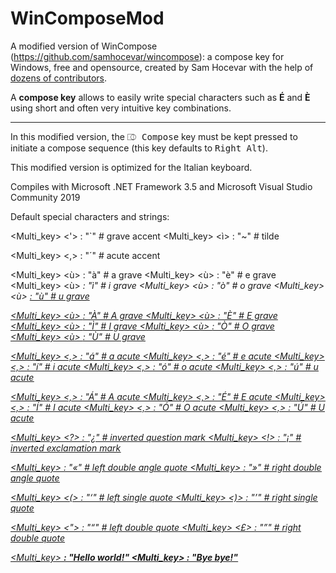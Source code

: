 ﻿WinComposeMod
=============

A modified version of WinCompose (https://github.com/samhocevar/wincompose): a compose key for Windows, free and opensource, created by Sam Hocevar with the help of [dozens of contributors](https://github.com/samhocevar/wincompose/graphs/contributors).

A **compose key** allows to easily write special characters such as **É** and **È** using short and often very intuitive key combinations.

---

In this modified version, the <kbd>⎄ Compose</kbd> key must be kept pressed to initiate a compose sequence (this key
defaults to <kbd>Right Alt</kbd>).

This modified version is optimized for the Italian keyboard.

Compiles with Microsoft .NET Framework 3.5 and Microsoft Visual Studio Community 2019

Default special characters and strings:

<Multi_key> <'> : "`"  # grave accent
<Multi_key> <ì> : "~"  # tilde

<Multi_key> <,> <space>: "´"  # acute accent

<Multi_key> <ù> <a> : "à"  # a grave
<Multi_key> <ù> <e> : "è"  # e grave
<Multi_key> <ù> <i> : "ì"  # i grave
<Multi_key> <ù> <o> : "ò"  # o grave
<Multi_key> <ù> <u> : "ù"  # u grave

<Multi_key> <ù> <A> : "À"  # A grave
<Multi_key> <ù> <E> : "È"  # E grave
<Multi_key> <ù> <I> : "Ì"  # I grave
<Multi_key> <ù> <O> : "Ò"  # O grave
<Multi_key> <ù> <U> : "Ù"  # U grave

<Multi_key> <,> <a> : "á"  # a acute
<Multi_key> <,> <e> : "é"  # e acute
<Multi_key> <,> <i> : "í"  # i acute
<Multi_key> <,> <o> : "ó"  # o acute
<Multi_key> <,> <u> : "ú"  # u acute

<Multi_key> <,> <A> : "Á"  # A acute
<Multi_key> <,> <E> : "É"  # E acute
<Multi_key> <,> <I> : "Í"  # I acute
<Multi_key> <,> <O> : "Ó"  # O acute
<Multi_key> <,> <U> : "Ú"  # U acute

<Multi_key> <?> : "¿"  # inverted question mark
<Multi_key> <!> : "¡"  # inverted exclamation mark

<Multi_key> <less>    : "«"  # left double angle quote
<Multi_key> <greater> : "»"  # right double angle quote

<Multi_key> <(>       : "‘"  # left single quote
<Multi_key> <)>       : "’"  # right single quote

<Multi_key> <">       : "“"  # left double quote
<Multi_key> <£>       : "”"  # right double quote

<Multi_key> <b> <h> : "Hello world!"
<Multi_key> <b> <b> : "Bye bye!"
